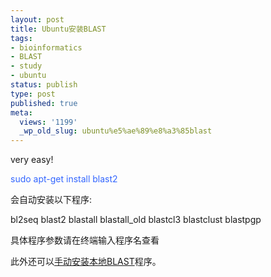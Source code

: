 ```yaml
---
layout: post
title: Ubuntu安装BLAST
tags:
- bioinformatics
- BLAST
- study
- ubuntu
status: publish
type: post
published: true
meta:
  views: '1199'
  _wp_old_slug: ubuntu%e5%ae%89%e8%a3%85blast
---
```

very easy!

<font color="#3366ff">sudo apt-get install blast2</font>

会自动安装以下程序:

bl2seq blast2 blastall blastall_old blastcl3 blastclust blastpgp

具体程序参数请在终端输入程序名查看

此外还可以<a href="http://azalea.ztpala.com/?p=174" target="_blank">手动安装本地BLAST</a>程序。
